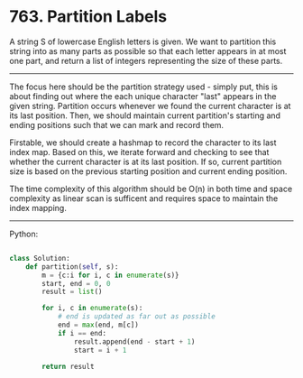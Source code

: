 # 763. Partition Labels

A string S of lowercase English letters is given. We want to partition this
string into as many parts as possible so that each letter appears in at most
one part, and return a list of integers representing the size of these parts.

---

The focus here should be the partition strategy used - simply put, this is
about finding out where the each unique character "last" appears in the given
string. Partition occurs whenever we found the current character is at its last
position. Then, we should maintain current partition's starting and ending
positions such that we can mark and record them.

Firstable, we should create a hashmap to record the character to its last index
map. Based on this, we iterate forward and checking to see that whether the
current character is at its last position. If so, current partition size is
based on the previous starting position and current ending position.

The time complexity of this algorithm should be O(n) in both time and space
complexity as linear scan is sufficent and requires space to maintain the index
mapping.

---

Python:

```python

class Solution:
    def partition(self, s):
        m = {c:i for i, c in enumerate(s)}
        start, end = 0, 0
        result = list()

        for i, c in enumerate(s):
            # end is updated as far out as possible
            end = max(end, m[c])
            if i == end:
                result.append(end - start + 1)
                start = i + 1

        return result
```
